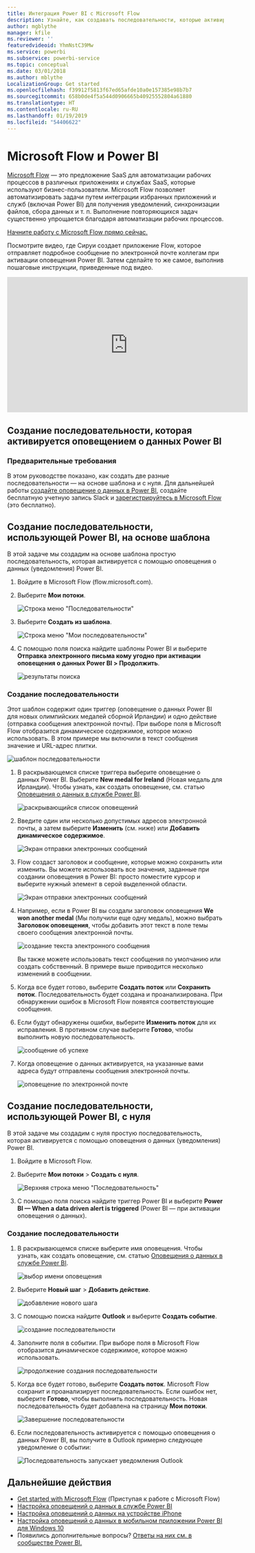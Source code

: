 ```yaml
---
title: Интеграция Power BI с Microsoft Flow
description: Узнайте, как создавать последовательности, которые активируются оповещениями о данных Power BI.
author: mgblythe
manager: kfile
ms.reviewer: ''
featuredvideoid: YhmNstC39Mw
ms.service: powerbi
ms.subservice: powerbi-service
ms.topic: conceptual
ms.date: 03/01/2018
ms.author: mblythe
LocalizationGroup: Get started
ms.openlocfilehash: f39912f5813f67ed65afde10a0e157385e98b7b7
ms.sourcegitcommit: 658b0de4f5a544d0906665b40925552804a61880
ms.translationtype: HT
ms.contentlocale: ru-RU
ms.lasthandoff: 01/19/2019
ms.locfileid: "54406622"
---
```

# <a name="microsoft-flow-and-power-bi"></a>Microsoft Flow и Power BI

[Microsoft Flow](https://flow.microsoft.com/en-us/documentation/getting-started) — это предложение SaaS для автоматизации рабочих процессов в различных приложениях и службах SaaS, которые используют бизнес-пользователи. Microsoft Flow позволяет автоматизировать задачи путем интеграции избранных приложений и служб (включая Power BI) для получения уведомлений, синхронизации файлов, сбора данных и т. п. Выполнение повторяющихся задач существенно упрощается благодаря автоматизации рабочих процессов.

[Начните работу с Microsoft Flow прямо сейчас.](https://flow.microsoft.com/documentation/getting-started)

Посмотрите видео, где Сируи создает приложение Flow, которое отправляет подробное сообщение по электронной почте коллегам при активации оповещения Power BI. Затем сделайте то же самое, выполнив пошаговые инструкции, приведенные под видео.

<iframe width="560" height="315" src="https://www.youtube.com/embed/YhmNstC39Mw" frameborder="0" allowfullscreen></iframe>

## <a name="create-a-flow-that-is-triggered-by-a-power-bi-data-alert"></a>Создание последовательности, которая активируется оповещением о данных Power BI

### <a name="prerequisites"></a>Предварительные требования
В этом руководстве показано, как создать две разные последовательности — на основе шаблона и с нуля. Для дальнейшей работы [создайте оповещение о данных в Power BI](service-set-data-alerts.md), создайте бесплатную учетную запись Slack и [зарегистрируйтесь в Microsoft Flow](https://flow.microsoft.com/en-us/#home-signup) (это бесплатно).

## <a name="create-a-flow-that-uses-power-bi---from-a-template"></a>Создание последовательности, использующей Power BI, на основе шаблона
В этой задаче мы создадим на основе шаблона простую последовательность, которая активируется с помощью оповещения о данных (уведомления) Power BI.

1. Войдите в Microsoft Flow (flow.microsoft.com).
2. Выберите **Мои потоки**.
   
   ![Строка меню "Последовательности"](media/service-flow-integration/power-bi-my-flows.png)
3. Выберите **Создать из шаблона**.
   
    ![Строка меню "Мои последовательности"](media/service-flow-integration/power-bi-template.png)
4. С помощью поля поиска найдите шаблоны Power BI и выберите **Отправка электронного письма кому угодно при активации оповещения о данных Power BI > Продолжить**.
   
    ![результаты поиска](media/service-flow-integration/power-bi-flow-alert.png)


### <a name="build-the-flow"></a>Создание последовательности
Этот шаблон содержит один триггер (оповещение о данных Power BI для новых олимпийских медалей сборной Ирландии) и одно действие (отправка сообщения электронной почты). При выборе поля в Microsoft Flow отобразится динамическое содержимое, которое можно использовать.  В этом примере мы включили в текст сообщения значение и URL-адрес плитки.

![шаблон последовательности](media/service-flow-integration/power-bi-template1.png)

1. В раскрывающемся списке триггера выберите оповещение о данных Power BI. Выберите **New medal for Ireland** (Новая медаль для Ирландии). Чтобы узнать, как создать оповещение, см. статью [Оповещения о данных в службе Power BI](service-set-data-alerts.md).
   
   ![раскрывающийся список оповещений](media/service-flow-integration/power-bi-trigger-flow.png)
2. Введите один или несколько допустимых адресов электронной почты, а затем выберите **Изменить** (см. ниже) или **Добавить динамическое содержимое**. 
   
   ![Экран отправки электронных сообщений](media/service-flow-integration/power-bi-flow-email.png)

3. Flow создаст заголовок и сообщение, которые можно сохранить или изменить. Вы можете использовать все значения, заданные при создании оповещения в Power BI: просто поместите курсор и выберите нужный элемент в серой выделенной области. 

   ![Экран отправки электронных сообщений](media/service-flow-integration/power-bi-flow-email-default.png)

1.  Например, если в Power BI вы создали заголовок оповещения **We won another medal** (Мы получили еще одну медаль), можно выбрать **Заголовок оповещения**, чтобы добавить этот текст в поле темы своего сообщения электронной почты.

    ![создание текста электронного сообщения](media/service-flow-integration/power-bi-flow-message.png)

    Вы также можете использовать текст сообщения по умолчанию или создать собственный. В примере выше приводится несколько изменений в сообщении.

1. Когда все будет готово, выберите **Создать поток** или **Сохранить поток**.  Последовательность будет создана и проанализирована.  При обнаружении ошибок в Microsoft Flow появятся соответствующие сообщения.
2. Если будут обнаружены ошибки, выберите **Изменить поток** для их исправления. В противном случае выберите **Готово**, чтобы выполнить новую последовательность.
   
   ![сообщение об успехе](media/service-flow-integration/power-bi-flow-running.png)
5. Когда оповещение о данных активируется, на указанные вами адреса будут отправлены сообщения электронной почты.  
   
   ![оповещение по электронной почте](media/service-flow-integration/power-bi-flow-email2.png)

## <a name="create-a-flow-that-uses-power-bi---from-scratch-blank"></a>Создание последовательности, использующей Power BI, с нуля
В этой задаче мы создадим с нуля простую последовательность, которая активируется с помощью оповещения о данных (уведомления) Power BI.

1. Войдите в Microsoft Flow.
2. Выберите **Мои потоки** > **Создать с нуля**.
   
   ![Верхняя строка меню "Последовательность"](media/service-flow-integration/power-bi-my-flows.png)
3. С помощью поля поиска найдите триггер Power BI и выберите **Power BI — When a data driven alert is triggered** (Power BI — при активации оповещения о данных).

### <a name="build-your-flow"></a>Создание последовательности
1. В раскрывающемся списке выберите имя оповещения.  Чтобы узнать, как создать оповещение, см. статью [Оповещения о данных в службе Power BI](service-set-data-alerts.md).
   
    ![выбор имени оповещения](media/service-flow-integration/power-bi-totalstores2.png)
2. Выберите **Новый шаг** > **Добавить действие**.
   
   ![добавление нового шага](media/service-flow-integration/power-bi-new-step.png)
3. С помощью поиска найдите **Outlook** и выберите **Создать событие**.
   
   ![создание последовательности](media/service-flow-integration/power-bi-create-event.png)
4. Заполните поля в событии. При выборе поля в Microsoft Flow отобразится динамическое содержимое, которое можно использовать.
   
   ![продолжение создания последовательности](media/service-flow-integration/power-bi-flow-event.png)
5. Когда все будет готово, выберите **Создать поток**.  Microsoft Flow сохранит и проанализирует последовательность. Если ошибок нет, выберите **Готово**, чтобы выполнить последовательность.  Новая последовательность будет добавлена на страницу **Мои потоки**.
   
   ![Завершение последовательности](media/service-flow-integration/power-bi-flow-running.png)
6. Если последовательность активируется с помощью оповещения о данных Power BI, вы получите в Outlook примерно следующее уведомление о событии:
   
    ![Последовательность запускает уведомления Outlook](media/service-flow-integration/power-bi-flow-notice.png)

## <a name="next-steps"></a>Дальнейшие действия
* [Get started with Microsoft Flow](https://flow.microsoft.com/en-us/documentation/getting-started/) (Приступая к работе с Microsoft Flow)
* [Настройка оповещений о данных в службе Power BI](service-set-data-alerts.md)
* [Настройка оповещений о данных на устройстве iPhone](consumer/mobile/mobile-set-data-alerts-in-the-mobile-apps.md)
* [Настройка оповещений о данных в мобильном приложении Power BI для Windows 10](consumer/mobile/mobile-set-data-alerts-in-the-mobile-apps.md)
* Появились дополнительные вопросы? [Ответы на них см. в сообществе Power BI.](http://community.powerbi.com/)

